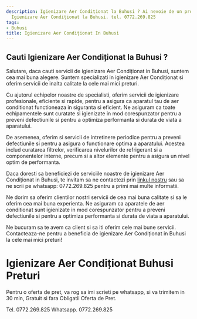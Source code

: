 ```yaml
---
description: Igienizare Aer Condiționat la Buhusi ? Ai nevoie de un profesionist in
  Igienizare Aer Condiționat la Buhusi. tel. 0772.269.825
tags:
- Buhusi
title: Igienizare Aer Condiționat In Buhusi
---
```



## Cauti Igienizare Aer Condiționat la Buhusi ?

Salutare, daca cauti servicii de igienizare Aer Condiționat in Buhusi, suntem cea mai buna alegere. Suntem specializati in igienizare Aer Condiționat si oferim servicii de inalta calitate la cele mai mici preturi.

Cu ajutorul echipelor noastre de specialisti, oferim servicii de igienizare profesionale, eficiente si rapide, pentru a asigura ca aparatul tau de aer conditionat functioneaza in siguranta si eficient. Ne asiguram ca toate echipamentele sunt curatate si igienizate in mod corespunzator pentru a preveni defectiunile si pentru a optimiza performanta si durata de viata a aparatului.

De asemenea, oferim si servicii de intretinere periodice pentru a preveni defectiunile si pentru a asigura o functionare optima a aparatului. Acestea includ curatarea filtrelor, verificarea nivelurilor de refrigerant si a componentelor interne, precum si a altor elemente pentru a asigura un nivel optim de performanta.

Daca doresti sa beneficiezi de serviciile noastre de igienizare Aer Condiționat in Buhusi, te invitam sa ne contactezi prin <a href="https://www.olx.ro/igienizare-aer-conditionat-buhusi/">linkul nostru</a> sau sa ne scrii pe whatsapp: 0772.269.825 pentru a primi mai multe informatii.

Ne dorim sa oferim clientilor nostri servicii de cea mai buna calitate si sa le oferim cea mai buna experienta. Ne asiguram ca aparatele de aer conditionat sunt igienizate in mod corespunzator pentru a preveni defectiunile si pentru a optimiza performanta si durata de viata a aparatului.

Ne bucuram sa te avem ca client si sa iti oferim cele mai bune servicii. Contacteaza-ne pentru a beneficia de igienizare Aer Condiționat in Buhusi la cele mai mici preturi!

# Igienizare Aer Condiționat Buhusi Preturi
Pentru o oferta de pret, va rog sa imi scrieti pe whatsapp, si va trimitem in 30 min, Gratuit si fara Obligatii Oferta de Pret.

Tel. 0772.269.825
Whatsapp. 0772.269.825